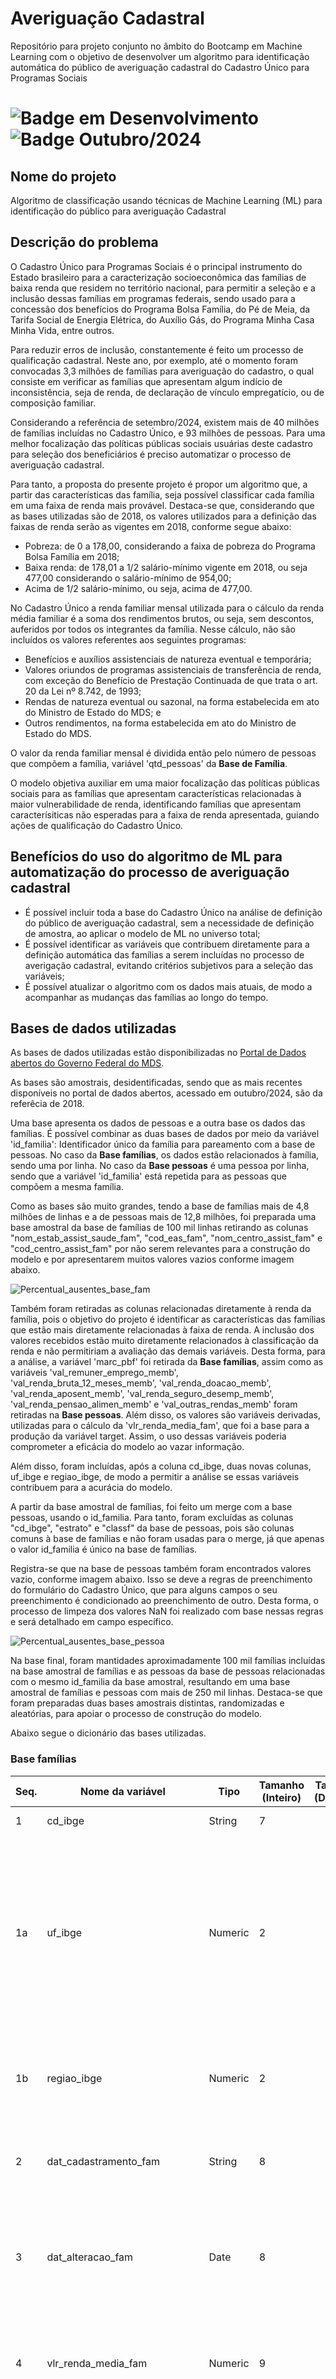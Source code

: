 # Averiguação Cadastral
Repositório para projeto conjunto no âmbito do Bootcamp em Machine Learning com o objetivo de desenvolver um algoritmo para identificação automática do público de averiguação cadastral do Cadastro Único para Programas Sociais

# ![Badge em Desenvolvimento](http://img.shields.io/static/v1?label=STATUS&message=EM_DESENVOLVIMENTO&color=GREEN&style=for-the-badge) ![Badge Outubro/2024](http://img.shields.io/static/v1?label=DATA&message=Outubro/2024&color=blue&style=for-the-badge)

## Nome do projeto
Algoritmo de classificação usando técnicas de Machine Learning (ML) para identificação do público para averiguação Cadastral

## Descrição do problema 
O Cadastro Único para Programas Sociais é o principal instrumento do Estado brasileiro para a caracterização socioeconômica das famílias de baixa renda que residem no território nacional, para permitir a seleção e a inclusão dessas famílias em programas federais, sendo usado para a concessão dos benefícios do Programa Bolsa Família, do Pé de Meia, da Tarifa Social de Energia Elétrica, do Auxílio Gás, do Programa Minha Casa Minha Vida, entre outros. 

Para reduzir erros de inclusão, constantemente é feito um processo de qualificação cadastral. Neste ano, por exemplo, até o momento foram convocadas 3,3 milhões de famílias para averiguação do cadastro, o qual consiste em verificar as famílias que apresentam algum indício de inconsistência, seja de renda, de declaração de vínculo empregatício, ou de composição familiar.

Considerando a referência de setembro/2024, existem mais de 40 milhões de famílias incluídas no Cadastro Único, e 93 milhões de pessoas. Para uma melhor focalização das políticas públicas sociais usuárias deste cadastro para seleção dos beneficiários é preciso automatizar o processo de averiguação cadastral.

Para tanto, a proposta do presente projeto é propor um algoritmo que, a partir das características das família, seja possível classificar cada família em uma faixa de renda mais provável. Destaca-se que, considerando que as bases utilizadas são de 2018, os valores utilizados para a definição das faixas de renda serão as vigentes em 2018, conforme segue abaixo:
* Pobreza: de 0 a 178,00, considerando a faixa de pobreza do Programa Bolsa Família em 2018;
* Baixa renda: de 178,01 a 1/2 salário-mínimo vigente em 2018, ou seja 477,00 considerando o salário-mínimo de 954,00;
* Acima de 1/2 salário-mínimo, ou seja, acima de 477,00.

No Cadastro Único a renda familiar mensal utilizada para o cálculo da renda média familiar é a soma dos rendimentos brutos, ou seja, sem descontos, auferidos por todos os integrantes da família. Nesse cálculo, não são incluídos os valores referentes aos seguintes programas:
* Benefícios e auxílios assistenciais de natureza eventual e temporária;
* Valores oriundos de programas assistenciais de transferência de renda, com exceção do Benefício de Prestação Continuada de que trata o art. 20 da Lei nº 8.742, de 1993;
* Rendas de natureza eventual ou sazonal, na forma estabelecida em ato do Ministro de Estado do MDS; e
* Outros rendimentos, na forma estabelecida em ato do Ministro de Estado do MDS.

O valor da renda familiar mensal é dividida então pelo número de pessoas que compõem a família, variável 'qtd_pessoas' da **Base de Família**.
  
O modelo objetiva auxiliar em uma maior focalização das políticas públicas sociais para as famílias que apresentam características relacionadas à maior vulnerabilidade de renda, identificando famílias que apresentam caracterísiticas não esperadas para a faixa de renda apresentada, guiando ações de qualificação do Cadastro Único.

## Benefícios do uso do algoritmo de ML para automatização do processo de averiguação cadastral
* É possível incluir toda a base do Cadastro Único na análise de definição do público de averiguação cadastral, sem a necessidade de definição de amostra, ao aplicar o modelo de ML no universo total;
* É possível identificar as variáveis que contribuem diretamente para a definição automática das famílias a serem incluídas no processo de averigação cadastral, evitando critérios subjetivos para a seleção das variáveis;
* É possível atualizar o algoritmo com os dados mais atuais, de modo a acompanhar as mudanças das famílias ao longo do tempo. 

## Bases de dados utilizadas
As bases de dados utilizadas estão disponibilizadas no <a href="https://dados.gov.br/dados/conjuntos-dados/microdados-amostrais-do-cadastro-unico">Portal de Dados abertos do Governo Federal do MDS</a>.

As bases são amostrais, desidentificadas, sendo que as mais recentes disponíveis no portal de dados abertos, acessado em outubro/2024, são da referêcia de 2018.

Uma base apresenta os dados de pessoas e a outra base os dados das famílias. É possível combinar as duas bases de dados por meio da variável 'id_familia': Identificador único da família para pareamento com a base de pessoas. No caso da **Base famílias**, os dados estão relacionados à família, sendo uma por linha. No caso da **Base pessoas** é uma pessoa por linha, sendo que a variável 'id_familia' está repetida para as pessoas que compõem a mesma família. 

Como as bases são muito grandes, tendo a base de famílias mais de 4,8 milhões de linhas e a de pessoas mais de 12,8 milhões, foi preparada uma base amostral da base de famílias de 100 mil linhas retirando as colunas "nom_estab_assist_saude_fam", "cod_eas_fam", "nom_centro_assist_fam" e "cod_centro_assist_fam" por não serem relevantes para a construção do modelo e por apresentarem muitos valores vazios conforme imagem abaixo.

![Percentual_ausentes_base_fam](Perc_ausentes_fam.jpg)

Também foram retiradas as colunas relacionadas diretamente à renda da família, pois o objetivo do projeto é identificar as características das famílias que estão mais diretamente relacionadas à faixa de renda. A inclusão dos valores recebidos estão muito diretamente relacionados à classificação da renda e não permitiriam a avaliação das demais variáveis. Desta forma, para a análise, a variável 'marc_pbf' foi retirada da **Base famílias**, assim como as variáveis 'val_remuner_emprego_memb', 'val_renda_bruta_12_meses_memb', 'val_renda_doacao_memb', 'val_renda_aposent_memb', 'val_renda_seguro_desemp_memb', 'val_renda_pensao_alimen_memb' e 'val_outras_rendas_memb' foram retiradas na **Base pessoas**. 
Além disso, os valores são variáveis derivadas, utilizadas para o cálculo da 'vlr_renda_media_fam', que foi a base para a produção da variável target. Assim, o uso dessas variáveis poderia comprometer a eficácia do modelo ao vazar informação.  

Além disso, foram incluídas, após a coluna cd_ibge, duas novas colunas, uf_ibge e regiao_ibge, de modo a permitir a análise se essas variáveis contribuem para a acurácia do modelo.

A partir da base amostral de famílias, foi feito um merge com a base pessoas, usando o id_familia. Para tanto, foram excluídas as colunas "cd_ibge", "estrato" e "classf" da base de pessoas, pois são colunas comuns à base de famílias e não foram usadas para o merge, já que apenas o valor id_familia é único na base de famílias.

Registra-se que na base de pessoas também foram encontrados valores vazio, conforme imagem abaixo. Isso se deve a regras de preenchimento do formulário do Cadastro Único, que para alguns campos o seu preenchimento é condicionado ao preenchimento de outro. Desta forma, o processo de limpeza dos valores NaN foi realizado com base nessas regras e será detalhado em campo específico.

![Percentual_ausentes_base_pessoa](Perc_ausentes_pessoa.jpg)

Na base final, foram mantidades aproximadamente 100 mil famílias incluídas na base amostral de famílias e as pessoas da base de pessoas relacionadas com o mesmo id_familia da base amostral, resultando em uma base amostral de famílias e pessoas com mais de 250 mil linhas. Destaca-se que foram preparadas duas bases amostrais distintas, randomizadas e aleatórias, para apoiar o processo de construção do modelo.

Abaixo segue o dicionário das bases utilizadas.

### Base famílias

| Seq. | Nome da variável                 | Tipo   | Tamanho (Inteiro) | Tamanho (Decimal) | Descrição                                                                                                     |
|------|-----------------------------------|--------|-------------------|------------------|---------------------------------------------------------------------------------------------------------------|
| 1    | cd_ibge                          | String | 7                 |                  | Código IBGE do Município                                                                                       |
| 1a    | uf_ibge                          | Numeric | 2                 |              | Código IBGE da Unidade Federada: 12	- AC, 27 - AL, 13	- AM, 16 - AP, 29 -	BA, 23 - CE, 53 -	DF, 32	- ES, 52 - GO, 21 -	MA, 31 -	MG, 50 -	MS, 51	- MT, 15 - PA, 25 -	PB, 26 -	PE, 22	- PI, 41 -	PR, 33 -	RJ, 24	- RN, 11 - RO, 14 -	RR, 43 -	RS, 42 -	SC, 28 -	SE, 35 -	SP, 17 - TO  :exclamation::heavy_exclamation_mark: **(Coluna nova incluída na base amostral)** |
| 1b    | regiao_ibge                      | Numeric | 2                 |                  | Região da Unidade Federada: 1 - Norte, 2 - Nordeste, 3 - Sudeste, 4 - Sul, 5 - Centro-Oeste :exclamation::heavy_exclamation_mark: **(Coluna nova incluída na base amostral)**|
| 2    | dat_cadastramento_fam             | String | 8                 |                  | Data do cadastramento da família no formato YYYY-MM-DD  :exclamation::heavy_exclamation_mark:**(Coluna excluída na base amostral)**               |
| 3    | dat_alteracao_fam                 | Date   | 8                 |                  | Data da última alteração em qualquer campo da família no formato YYYY-MM-DD (Variável utilizada nos anos de 2014, 2015, 2016 e 2017)  :exclamation::heavy_exclamation_mark: **(Coluna excluída na base amostral)**    |
| 4    | vlr_renda_media_fam               | Numeric| 9                 |                  | Valor da renda média (per capita) da família, formato NNNNNNNNN (não tem a vírgula). Ex.: Uma renda de R$ 125,00 constará na base como 125   |
| 5    | dat_atualizacao_familia           | Date   | 8                 |                  | Data da última atualização da família dos dados considerados sensíveis à manutenção do cadastro no formato YYYY-MM-DD (2014-2017)    :exclamation::heavy_exclamation_mark:**(Coluna excluída na base amostral)**      |
| 6    | dat_atual_fam                     | Date   | 8                 |                  | Data da última alteração em qualquer campo da família no formato YYYY-MM-DD (variável utilizada nos anos de 2012 e 2013)         :exclamation::heavy_exclamation_mark: **(Coluna excluída na base amostral)**     |
| 7    | cod_local_domic_fam               | Numeric| 1                 |                  | Características do local onde está situado o domicílio: 1 - Urbanas, 2 - Rurais, 9 - Nenhuma das respostas anteriores   |
| 8    | cod_especie_domic_fam             | Numeric| 1                 |                  | Espécie do domicílio: 1 - Particular Permanente, 2 - Particular improvisado, 3 - Coletivo, 9 - Nenhuma das respostas anteriores    |
| 9    | qtd_comodos_domic_fam             | Numeric| 2                 |                  | Quantidade de cômodos do domicílio ou -1 quando o campo não se aplica                                          |
| 10   | qtd_comodos_dormitorio_fam        | Numeric| 2                 |                  | Quantidade de cômodos servindo como dormitório do domicílio ou -1 quando o campo não se aplica        |
| 11   | cod_material_piso_fam             | Numeric| 1                 |                  | Material predominante no piso do domicílio: 1 - Terra, 2 - Cimento, 3 - Madeira aproveitada, 4 - Madeira aparelhada, 5 - Cerâmica, lajota ou pedra, 6 - Carpete, 7 - Outro Material ou -1 quando o campo não se aplica   |
| 12   | cod_material_domic_fam            | Numeric| 1                 |                  | Material predominante nas paredes externas do domicílio: 1 - Alvenaria/tijolo com revestimento, 2 - Alvenaria/tijolo sem revestimento,  3 - Madeira aparelhada, 4 - Taipa revestida, 5 - Taipa não revestida, 6 - Madeira aproveitada, 7 - Palha, 8 - Outro Material ou -1 quando o campo não se aplica  |
| 13   | cod_agua_canalizada_fam           | Numeric| 1                 |                  | Se o domicílio tem água encanada: 1 - Sim, 2 - Não  ou -1 quando o campo não se aplica   |
| 14   | cod_abaste_agua_domic_fam         | Numeric| 1                 |                  | Forma de abastecimento de água: 1 - Rede geral de distribuição, 2 - Poço ou nascente, 3 - Cisternas, 4 - Outra forma ou -1 quando o campo não se aplica    |
| 15   | cod_banheiro_domic_fam            | Numeric| 1                 |                  | Existência de banheiro: 1 - Sim, 2 - Não   ou -1 quando o campo não se aplica            |
| 16   | cod_escoa_sanitario_domic_fam     | Numeric| 1                 |                  | Forma de escoamento sanitário: 1 - Rede coletora de esgoto ou pluvial, 2 - Fossa séptica,  3 - Fossa rudimentar, 4 - Vala a céu aberto, 5 - Direto para um rio, lago ou mar,   6 - Outra forma ou -1 quando o campo não se aplica     |
| 17   | cod_destino_lixo_domic_fam        | Numeric| 1                 |                  | Forma de coleta do lixo: 1 - É coletado diretamente, 2 - É coletado indiretamente, 3 - É queimado ou enterrado na propriedade,  4 - É jogado em terreno baldio ou logradouro (rua, avenida, etc.), 5 - É jogado em rio ou mar, 6 - Tem outro destino ou -1 quando o campo não se aplica     |
| 18   | cod_iluminacao_domic_fam          | Numeric| 1                 |                  | Tipo de iluminação: 1 - Elétrica com medidor próprio, 2 - Elétrica com medidor comunitário, 3 - Elétrica sem medidor, 4 - Óleo, querosene ou gás, 5 - Vela, 6 - Outra forma ou -1 quando o campo não se aplica   |
| 19   | cod_calcamento_domic_fam          | Numeric| 1                 |                  | Calçamento: 1 - Total, 2 - Parcial, 3 - Não existe ou -1 quando o campo não se aplica  |
| 20   | cod_familia_indigena_fam          | Numeric| 1                 |                  | Família indígena: 1 - Sim, 2 - Não                                                                             |
| 21   | ind_familia_quilombola_fam        | Numeric| 1                 |                  | Família quilombola: 1 - Sim, 2 - Não                                                                           |
| 22   | nom_estab_assist_saude_fam        | String | 70                |                  | Nome do estabelecimento EAS/MS   :exclamation::heavy_exclamation_mark: **(Coluna excluída na base amostral)**     |
| 23   | cod_eas_fam                       | String | 12                |                  | Código do estabelecimento EAS/MS  :exclamation::heavy_exclamation_mark:  **(Coluna excluída na base amostral)**    |
| 24   | nom_centro_assist_fam             | String | 70                |                  | Nome do CRAS/CREAS :exclamation::heavy_exclamation_mark: **(Coluna excluída na base amostral)**            |
| 25   | cod_centro_assist_fam             | String | 12                |                  | Código do CRAS/CREAS :exclamation::heavy_exclamation_mark:  **(Coluna excluída na base amostral)**     |
| 26   | ind_parc_mds_fam                  | Numeric| 3                 |                  | Grupos tradicionais e específicos: 101 Família Cigana, 201 Família Extrativista, 202 Família de Pescadores, 203 Família pertencente a Comunidade de Terreiro, 204 Família Ribeirinha, 205 Família de Agricultores Familiares, 301 Família Assentada da Reforma Agrária, 302 Família beneficiária do Programa Nacional de Crédito Fundiário, 303 Família Acampada, 304 Família Atingida por Empreendimentos de Infraestrutura, 305 Família de Preso do Sistema Carcerário, 306 Família de Catadores de Material Reciclável, 000 Nenhuma ou 9 - Nenhuma das respostas anteriores|
| 27   | peso_fam                          | Numeric| 1                 | 14               | Peso calculado da família                                                                                      |
| 28   | id_familia                        | Numeric| 8                 |                  | Identificador único da família para pareamento com a base de pessoas                                           |
| 29   | estrato                           | Numeric| 1                 |                  | Grandes grupos de municípios, de acordo com a quantidade de famílias cadastradas: 1 - GM1 (101 a 5.000 famílias) ou 2 - GM1 (5.001 ou mais famílias) |
| 30   | classf                            | Numeric| 1                 |                  | Subdivisão pela Unidade Federativa e divisão administrativa: 1 - Capital, 2 - Região Metropolitana (RM) ou Região Integrada de Desenvolvimento (RIDE), 3 - Outros          |
| 31   | qtd_pessoas                       | Numeric| 1                 |                  | Quantidade de pessoas utilizada no cálculo da renda per capita familiar – variável calculada pelo sistema        |
| 32   | marc_pbf                          | Numeric| 1                 |                  | Marcação se a família é beneficiária do Programa Bolsa Família: 0 – Não, 1 – Sim **(Coluna excluída na base amostral)**  |
| 33 | dias_cadastramento                  | Numeric | 1 a 4            |                  | Número de dias entre 31/12/2018 e a data dat_cadastramento_fam  :exclamation::heavy_exclamation_mark: **(Coluna nova incluída na base amostral)**|
| 34 | dias_atualizacao                   | Numeric | 1 a 4            |                  | Número de dias entre 31/12/2018 e a data dat_atualizacao_familia  :exclamation::heavy_exclamation_mark: **(Coluna nova incluída na base amostral)**|
| 35 | classe_renda                      | Numeric  | 1                |                   | Classificação da faixa de renda da família, calculada a partir do vlr_renda_media_fam: 0 - pobreza, 1 - baixa renda, 2 - acima de 1/2 S.M. :exclamation::heavy_exclamation_mark: **(Coluna nova incluída na base amostral)**|


### Base pessoas

| Seq. | Nome da variável                 | Tipo    | Tamanho (Inteiro) | Tamanho (Decimal) | Descrição                                                                                                                                           |
|------|-----------------------------------|---------|-------------------|-------------------|-----------------------------------------------------------------------------------------------------------------------------------------------------|
| 1    | cd_ibge                          | String  | 7                 |                   | Código IBGE do Município :exclamation::heavy_exclamation_mark:   **(Coluna excluída na base amostral)**        |
| 2    | cod_sexo_pessoa                  | Numeric | 1                 |                   | Sexo: 1 - Masculino, 2 - Feminino                                                                                                                    |
| 3    | idade                            | Numeric | 3                 |                   | Idade calculada a partir da diferença entre a data de nascimento da pessoa e a data de referência da base                                             |
| 4    | cod_parentesco_rf_pessoa          | Numeric | 2                 |                   | Relação de parentesco com o RF: 1 - Pessoa Responsável pela Unidade Familiar, 2 - Cônjuge ou companheiro(a), 3 - Filho(a), 4 - Enteado(a), 5 - Neto(a) ou bisneto(a), 6 - Pai ou mãe,  7 - Sogro(a), 8 - Irmão ou irmã,  9 - Genro ou nora, 10 - Outro parente, 11 - Não parente    |
| 5    | cod_raca_cor_pessoa              | Numeric | 1                 |                   | Cor ou raça: 1 - Branca, 2 - Preta, 3 - Amarela, 4 - Parda, 5 - Indígena                                                                             |
| 6    | cod_local_nascimento_pessoa      | Numeric | 1                 |                   | Local de nascimento: 1 - Neste município, 2 - Em outro município, 3 - Em outro país                                                                  |
| 7    | cod_certidao_registrada_pessoa   | Numeric | 1                 |                   | Pessoa registrada em cartório: 1 - Sim e tem Certidão de Nascimento, 2 - Sim, mas não tem Certidão, 3 - Não                                           |
| 8    | cod_deficiencia_memb             | Numeric | 1                 |                   | Pessoa tem deficiência: 1 - Sim, 2 - Não                                                                                                             |
| 9    | cod_sabe_ler_escrever_memb       | Numeric | 1                 |                   | Pessoa sabe ler e escrever: 1 - Sim, 2 - Não                                                                                                         |
| 10   | ind_frequenta_escola_memb        | Numeric | 1                 |                   | Pessoa frequenta escola: 1 - Sim, rede pública, 2 - Sim, rede particular, 3 - Não, já frequentou, 4 - Nunca frequentou                               |
| 11   | cod_escola_local_memb            | Numeric | 1                 |                   | Escola localizada no município: 1 - Sim, 2 - Não ou -1 quando o campo não se aplica                                                                  |
| 12   | cod_curso_frequenta_memb         | Numeric | 2                 |                   | Curso que a pessoa frequenta: 1 - Creche, 2 - Pré-escola (exceto CA), 3 - Classe de Alfabetização - CA, 4 - Ensino Fundamental regular (duração 8 anos),  5 - Ensino Fundamental regular (duração 9 anos), 6 - Ensino Fundamental especial, 7 - Ensino Médio regular, 8 - Ensino Médio especial, 9 - Ensino Fundamental EJA - séries iniciais (Supletivo - 1ª a 4ª),  10 - Ensino Fundamental EJA - séries finais (Supletivo - 5ª a 8ª), 11 - Ensino Médio EJA (Supletivo), 12 - Alfabetização para adultos (Mobral, etc.), 13 - Superior, Aperfeiçoamento, Especialização, Mestrado, Doutorado, 14 - Pré-vestibular ou -1 quando o campo não se aplica |
| 13   | cod_ano_serie_frequenta_memb     | Numeric | 2                 |                   | Ano e série que a pessoa frequenta: 1 - Primeiro, 2 - Segundo, 3 - Terceiro, 4 - Quarto(a), 5 - Quinto(a), 6 - Sexto(a), 7 - Sétimo(a), 8 - Oitavo(a), 9 - Nono(a), 10 - Curso não-seriado ou -1 quando o campo não se aplica |
| 14   | cod_curso_frequentou_pessoa_memb | Numeric | 2                 |                   | Curso mais elevado que a pessoa frequentou: 1 - Creche, 2 - Pré-escola (exceto CA), 3 - Classe de Alfabetização - CA, 4 - Ensino Fundamental 1ª a 4ª séries, Elementar (Primário), Primeira fase do 1º grau, 5 - Ensino Fundamental 5ª a 8ª séries, Médio 1º ciclo (Ginasial), Segunda fase do 1º grau, 6 - Ensino Fundamental (duração 9 anos), 7 - Ensino Fundamental Especial, 8 - Ensino Médio, 2º grau, Médio 2º ciclo (Científico, Clássico, Técnico, Normal), 9 - Ensino Médio Especial, 10 - Ensino Fundamental EJA - séries iniciais (Supletivo 1ª a 4ª), 11 - Ensino Fundamental EJA - séries finais (Supletivo 5ª a 8ª), 12 - Ensino Médio EJA (Supletivo), 13 - Superior, Aperfeiçoamento, Especialização, Mestrado, Doutorado, 14 - Alfabetização para Adultos (Mobral, etc.), 15 - Nenhum ou -1 quando o campo não se aplica  |
| 15   | cod_ano_serie_frequentou_memb    | Numeric | 2                 |                   | Último ano e série frequentado pela pessoa: 1 - Primeiro, 2 - Segundo, 3 - Terceiro, 4 - Quarto(a), 5 - Quinto(a), 6 - Sexto(a), 7 - Sétimo(a), 8 - Oitavo(a), 9 - Nono(a), 10 - Curso não-seriado ou -1 quando o campo não se aplica  |
| 16   | cod_concluiu_frequentou_memb     | Numeric | 1                 |                   | A pessoa concluiu o curso: 1 - Sim, 2 - Não  ou -1 quando o campo não se aplica                                    |
| 17   | cod_trabalhou_memb               | Numeric | 1                 |                   | Pessoa trabalhou na semana passada: 1 - Sim, 2 - Não  ou -1 quando o campo não se aplica                                           |
| 18   | cod_afastado_trab_memb           | Numeric | 1                 |                   | Pessoa afastada na semana passada: 1 - Sim, 2 - Não ou -1 quando o campo não se aplica                                                |
| 19   | cod_agricultura_trab_memb        | Numeric | 1                 |                   | É atividade extrativista: 1 - Sim, 2 - Não, -1 quando o campo não se aplica  ou 9 - para desconhecido                   |
| 20   | cod_principal_trab_memb          | Numeric | 2                 |                   | Função principal: 1 - Trabalhador por conta própria, 2 - Trabalhador temporário em área rural, 3 - Empregado sem carteira de trabalho assinada, 4 - Empregado com carteira de trabalho assinada, 5 - Trabalhador doméstico sem carteira de trabalho assinada, 6 - Trabalhador doméstico com carteira de trabalho assinada, 7 - Trabalhador não-remunerado, 8 - Militar ou servidor público, 9 - Empregador, 10 - Estagiário, 11 - Aprendiz ou -1 quando o campo não se aplica|
| 21   | val_remuner_emprego_memb         | Numeric | 5                 |                   | Valor da remuneração no formato NNNNN (sem casas decimais). Ex: uma remuneração de R$ 125,00 constará na base como 125         :exclamation::heavy_exclamation_mark: **(Coluna excluída na base amostral)** |
| 22   | cod_trabalho_12_meses_memb       | Numeric | 1                 |                   | Pessoa com trabalho remunerado em algum período nos últimos 12 meses: 1 - Sim, 2 - Não  ou -1 quando o campo não se aplica      |
| 23   | qtd_meses_12_meses_memb          | Numeric | 2                 |                   | Quantidade de meses trabalhados nos últimos 12 meses ou -1 quando o campo não se aplica                    |
| 24   | val_renda_bruta_12_meses_memb    | Numeric | 5                 |                   | Valor de remuneração bruta no formato NNNNN (sem casas decimais). Ex: uma remuneração de R$ 125,00 constará na base como 125   :exclamation::heavy_exclamation_mark: **(Coluna excluída na base amostral)**  |
| 25   | val_renda_doacao_memb            | Numeric | 5                 |                   | Valor recebido de doação no formato NNNNN (sem casas decimais). Ex: uma renda de R$ 125,00 constará na base como 125           :exclamation::heavy_exclamation_mark: **(Coluna excluída na base amostral)**  |
| 26   | val_renda_aposent_memb           | Numeric | 5                 |                   | Valor recebido de aposentadoria no formato NNNNN (sem casas decimais). Ex: uma remuneração de R$ 125,00 constará na base como 125  :exclamation::heavy_exclamation_mark: **(Coluna excluída na base amostral)**  |
| 27   | val_renda_seguro_desemp_memb     | Numeric | 5                 |                   | Valor recebido de seguro desemprego no formato NNNNN (sem casas decimais). Ex: um valor de R$ 125,00 constará na base como 125   :exclamation::heavy_exclamation_mark: **(Coluna excluída na base amostral)** |
| 28   | val_renda_pensao_alimen_memb     | Numeric | 5                 |                   | Valor recebido de pensão alimentícia no formato NNNNN (sem casas decimais). Ex: uma renda de R$ 125,00 constará na base como 125    :exclamation::heavy_exclamation_mark: **(Coluna excluída na base amostral)**  |
| 29   | val_outras_rendas_memb           | Numeric | 5                 |                   | Valor recebido de outras fontes no formato NNNNN (sem casas decimais). Ex: uma renda de R$ 125,00 constará na base como 125       :exclamation::heavy_exclamation_mark: **(Coluna excluída na base amostral)**  |
| 30   | peso.fam                        | Numeric | 1                 | 14                | Peso calculado da família                                                                                                         :exclamation::heavy_exclamation_mark: **(Coluna excluída na base amostral)**  |
| 31   | peso.pes                        | Numeric | 1                 | 14                | Peso calculado da pessoa                                                                                                                             |
| 32   | id_familia                      | Numeric | 8                 |                   | Identificador único da família de vinculação da pessoa para pareamento com a base de famílias                                                        |
| 33   | estrato                         | Numeric | 1                 |                   | São grandes grupos de municípios, de acordo com a quantidade de famílias cadastradas: 1 - GM1 (101 A 5.000 famílias), 2 - GM2 (5.001 ou mais famílias)  :exclamation::heavy_exclamation_mark: **(Coluna excluída na base amostral)**   |
| 34   | classf                          | Numeric | 1                 |                   | Subdivisão pela Unidade Federativa e divisão administrativa: 1 - Capital, 2 - Região Metropolitana (RM) ou Região Integrada de Desenvolvimento (RIDE) :exclamation::heavy_exclamation_mark:  **(Coluna excluída na base amostral)**   |

## Limpeza das bases
Tanto na **Base famílias**, quanto na **Base pessoas** existe um número considerável de valores vazios considerando as regras de preenchimento do formulário do Cadastro Único. Assim, foi necessário olhar para as regras de preenchimento do formulário do Cadastro Único, com base no Manual do Entrevistador do Cadastro Único, de modo a identificar os valores vazios pelo fato de não serem de preenchimento obrigatório.
Assim foram realizadas as seguintes limpezas dos valores NaN:

### Base famílias
#### Campos relacionados às características do domicílio:
Os campos 'qtd_comodos_domic_fam', 'qtd_comodos_dormitorio_fam', 'cod_material_piso_fam', 'cod_material_domic_fam', 'cod_agua_canalizada_fam', 'cod_abaste_agua_domic_fam', 'cod_banheiro_domic_fam', 'cod_escoa_sanitario_domic_fam', 'cod_destino_lixo_domic_fam', 'cod_iluminacao_domic_fam', 'cod_calcamento_domic_fam' só são de preenchimento obrigatório no caso da resposta ter sido "1- Particular permamente" no campo 'cod_especie_domic_fam'. Sendo assim, quando o campo 'cod_especie_domic_fam' é diferente de 1, os valores dos campos relacionados às características do domicílio foi preenchido com **-1**.
#### Campo relacionado ao escoamento sanitário:
O campo 'cod_escoa_sanitario_domic_fam' só é de preenchimento obrigatório quando o campo 'cod_banheiro_domic_fam' é preenchido com "1 - Sim". Desta forma, quando o campo 'cod_banheiro_domic_fam' é igual a 2 (ou seja, não possui banheiro), o valor do campo 'cod_escoa_sanitario_domic_fam' foi preenchido com **-1**.
#### Campo relacionado à família quilombola:
O campo 'ind_familia_quilombola_fam' só deve ser preenchido caso o campo 'cod_familia_indigena_fam' for "2 - Não". Assim, quando o campo 'cod_familia_indigena_fam' é igual a 1 (ou seja, a família for indígena), o valor do campo 'ind_familia_quilombola_fam' foi marcado como **2**, ou seja, a família não é quilombola.
#### Campos relacionados ao local do domicílio e à espécie do domicílio:
Foi identificado que os valores vazios dos campos 'cod_especie_domic_fam' e 'cod_local_domic_fam' coincidem, ou seja, quando um valor é vazio na campo 'cod_especie_domic_fam' também é vazio no campo 'cod_local_domic_fam'. Na base de dados amostral de 2018 disponível no portal de dados abertos, não tem a marcação se a família vive em situação de rua. No Manual do entrevistador há a orientação de que, caso a família esteja em situação de rua, o bloco 2 - características do domicílio não deve ser preenchido, pois existe um cadastramento diferenciado. Desta forma, este caso de valores ausentes pode estar relacionado à situação de rua. De modo a tentar captar se essa condição interfere no modelo, os valores dos dois campos foram preenchidos com **9**, representando nenhuma das outras repostas.
#### Campos relacionadas à Grupos tradicionais e específicos
O campo 'ind_parc_mds_fam' está relacionado à marcação de grupos tradicionais e específicos para além de indígena, quilombola, situação de rua ou resgatados do trabalho análogo ao de escravo. Foi avaliado se os valores ausentes estavam relacionados à marcação de indígena ou quilombola, ou ao valor 9 para 'cod_especie_domic_fam' e 'cod_local_domic_fam' criado na tentativa de captar as famílias em situação de rua. Não foi identificado o motivo dos valores vazios. Assim, de modo a tentar captar se a ausência de marcação deste campo pode representar alguma situação que impacte no modelo, os valores vazios foram preenchidos com **9**, representando nenhuma das outras repostas.
#### Valores vazios remanescentes
Após todas as limpezas descritas acima, ficou um resquício insignificantes de linhas com valores vazios que foram excluídas da base:
* qtd_comodos_domic_fam         41
* qtd_comodos_dormitorio_fam    10
* classe_renda                   3

### Base pessoas
#### Campo frequenta escola
Os campos 'cod_escola_local_memb', 'cod_curso_frequenta_memb', 'cod_ano_serie_frequenta_memb' só são obrigatório se a pessoa respondeu "1 - Sim, rede pública", "2 - Sim, rede particular" no campo 'ind_frequenta_escola_memb'. Desta forma, quando o campo 'ind_frequenta_escola_memb' foi preenchido com valor diferente de 1 ou 2, os campos vazios relacionados foram preenchidos com **-1**.
#### Campo ano e série que a pessoa frequenta
O campo 'cod_ano_serie_frequenta_memb' só é obrigatório ser preenchido quando no campo 'cod_curso_frequenta_memb' (curso que a pessoa frequenta) a pessoa respondeu uma das opções: 4 - Ensino Fundamental regular (duração 8 anos), 5 - Ensino Fundamental regular (duração 9 anos), 6 - Ensino Fundamental especial, 7 - Ensino Médio regular ou 8 - Ensino Médio especial. Assim, quando o campo 'cod_curso_frequenta_memb' foi preenchido com valor difente de 4, 5, 6, 7 ou 8 os valores vazios de 'cod_ano_serie_frequenta_memb' foram preenchidos com **-1**.
#### Campo curso mais elevado que frequentou
O campo 'cod_curso_frequentou_pessoa_memb' só é obrigatório quando o campo 'ind_frequenta_escola_memb' (Pessoa frequenta escola?) for respondido com "3 - Não, já frequentou". Assim, quando o campo 'ind_frequenta_escola_memb' estava diferente de 3, os valores vazios do campo 'cod_curso_frequentou_pessoa_memb' foram preenchidos com **-1**.
#### Campos relacionados ao curso frequentado
Os campos 'cod_ano_serie_frequentou_memb' e 'cod_concluiu_frequentou_memb' só devem ser preenchidos caso a pessoa frequentou algum dos cursos 4 - Ensino Fundamental 1ª a 4ª séries, Elementar (Primário), Primeira fase do 1º grau, 5 - Ensino Fundamental 5ª a 8ª séries, Médio 1º ciclo (Ginasial), Segunda fase do 1º grau, 6 - Ensino Fundamental (duração 9 anos), 7 - Ensino Fundamental Especial, 8 - Ensino Médio, 2º grau, Médio 2º ciclo (Científico, Clássico, Técnico, Normal) ou 9 - Ensino Médio Especial no campo 'cod_curso_frequentou_pessoa_memb'. Desta forma, quando a resposta do campo 'cod_curso_frequentou_pessoa_memb' foi diferente de 4, 5, 6, 7, 8 e 9 os valores vazios dos campos 'cod_ano_serie_frequentou_memb' e 'cod_concluiu_frequentou_memb' foi preenchido com **-1**.
#### Campos relacionados ao trabalho
Os campos 'cod_trabalhou_memb', 'cod_afastado_trab_memb', 'cod_agricultura_trab_memb', 'cod_principal_trab_memb', 'cod_trabalho_12_meses_memb', 'qtd_meses_12_meses_memb' só devem ser preenchidos para pessoas com 14 anos ou mais. Assim, para o caso de pessoas com idade menor que 14 anos, no campo 'idade', os valores dos campos relacionados ao trabalho foram preenchidos com **-1**.
#### Campo relacionado ao afastamento do trabalho
O campo 'cod_afastado_trab_memb' só deve ser respondido se o campo 'cod_trabalhou_memb' (Pessoa trabalhou na semana passada?) for respondido como "2 - Não". Assim, para os casos de resposta diferente de 2, os valores vazios do campo 'cod_afastado_trab_memb' foram preenchidos com **-1**.
#### Campo relacionado à atividade extrativista e ao trabalho principal
O campo 'cod_agricultura_trab_memb' (É atividade extrativista? 1 - Sim e 2 - Não) e o campo 'cod_principal_trab_memb' só são obrigatórios se a pessoa respondeu 1 - Sim no campo 'cod_trabalhou_memb' (Pessoa trabalhou na semana passada?) ou no campo 'cod_afastado_trab_memb' (Pessoa afastada na semana passada?). Assim, para o caso em que os 'cod_trabalhou_memb' e 'cod_afastado_trab_memb' tiveram resposta diferente de 1, os valores vazios de 'cod_agricultura_trab_memb' e de 'cod_principal_trab_memb' foram substituídos por **-1**. 
Além disso, observou-se ainda alguns valores vazios remanescentes para o campo 'cod_agricultura_trab_memb'. Desta forma, foi avaliado o preenchimento do campo 'cod_principal_trab_memb'. Quando este estava marcado com "2 - Trabalhador temporário em área rural", o valor vazio do campo 'cod_agricultura_trab_memb' foi alterado para "**1** - Sim" e para os demais casos para **9** - Desconhecido.  
#### Campo relacionado à quantidade de meses trabalhados
O campo 'qtd_meses_12_meses_memb' (Quantidade de meses trabalhados nos últimos 12 meses) só é obrigatório se a pessoa tiver respondido "1 - Sim" no campo 'cod_trabalho_12_meses_memb' (Pessoa com trabalho remunerado em algum período nos último 12 meses). Desta forma, os valores vazios do campo 'qtd_meses_12_meses_memb' foi alterado para **-1** quando o campo 'cod_trabalho_12_meses_memb' for diferente de 1.
#### Valores vazios remanescentes
Foram feitas diversas análises adicionais para identificar possíveis ajustes nos valores vazios finais. Entretanto, não foi identificada outra situação de valor vazio que parece estar relacionado à regra de preenchimento do Cadastro Único. Desta forma, as linhas com valores vazios remanescentes foram excluídas, conforme segue abaixo. Destaca-se que esses valores são pouco representativos frente ao total de linhas da base amostral de pessoas, que possui mais de 260 mil linhas.
* cod_raca_cor_pessoa                  107
* cod_local_nascimento_pessoa         1118
* cod_sabe_ler_escrever_memb            45
* ind_frequenta_escola_memb             49
* cod_escola_local_memb                661
* cod_curso_frequenta_memb              13
* cod_curso_frequentou_pessoa_memb      13
* cod_ano_serie_frequentou_memb          2
* cod_trabalhou_memb                   643
* cod_trabalho_12_meses_memb           676

Após a limpeza da base amostral de pessoas, foi feito um merge com a base amostral de famílias, de modo a retirar as famílias que tiveram pessoas excluídas, gerando uma base final com mais de 96 mil famílias e com mais de 250 mil pessoas.

## Variável dependente (target)
A variavél dependente do projeto é classe_renda:
* Classe 0 (pobreza);
* Classe 1 (baixa renda);
* Classe 2 (acima 1/2 S.M.).

## Variáveis independentes (features)
Para a seleção das variáveis independentes, serão aplicadas técnicas de Machine Learning para definição das que contribuem diretamente para a classificação mais adequada das famílias nas classes de renda. Além disso, será realizada engenharia de features para a construção de novas variáveis, a partir das existentes, que podem contribuir para a maior acurácia do modelo. 
De modo a ouvir a área de negócio, foram realizadas reuniões com a Coordenadora-Geral de Acompanhamento e Qualificação do Cadastro, do Departamento de Operação do Cadastro Único (CGAQC/DECAU). 
A partir das contribuições da área de negócio e com o objetivo de possibilitar o exercício por todos os autores do projeto no âmbito do Bootcamp, as análises foram dividdas em grupos temáticos, conforme se segue:

### Características do Responsável Familiar - Mariana:
O Responsável pela Unidadde Familiar (RUF) é a pessoa responsável por prestar as informações ao Cadastro Único em nome da família, que pode ser: 
* Responsável Familiar (RF) - deve ser um dos componentes da família e morador do domicílio, com idade mínima de 16 (dezesseis) anos, preferencialmente mulher;
* Representante Legal (RL) - indivíduo não membro da família e que não seja morador do domicílio, legalmente responsável por pessoas menores de dezesseis anos ou incapazes e responsável por prestar as informações ao Cadastro Único, quando não houver morador caracterizado como Responsável Familiar. Nas situações em que a família tiver o RL, este a representará e atuará em nome da família que está sendo cadastrada. Sendo assim, o RL
que será entrevistado para prestar as informações da família e de seus integrantes. No momento da entrevista, as informações de todas as pessoas da família devem ser prestadas pelo RUF.

De modo a avaliar se as características do RF contribuem para a acurácia do modelo, serão incluídas as seguintes variáveis no modelo da **Base Pessoas** para 'cod_parentesco_rf_pessoa' igual a 1, ou seja, "Pessoa Responsável pela Unidade Familiar":
* cod_sexo_pessoa;
* idade;
* cod_raca_cor_pessoa;
* cod_local_nascimento_pessoa;
* cod_certidao_registrada_pessoa;
* cod_deficiencia_memb;
* cod_sabe_ler_escrever_memb;
* ind_frequenta_escola_memb;
* cod_escola_local_memb;
* cod_curso_frequenta_memb;
* cod_ano_serie_frequenta_memb;
* cod_curso_frequentou_pessoa_memb;
* cod_ano_serie_frequentou_memb;
* cod_concluiu_frequentou_memb;
* cod_trabalhou_memb;
* cod_afastado_trab_memb;
* cod_agricultura_trab_memb;
* cod_principal_trab_memb;
* cod_trabalho_12_meses_memb;
* qtd_meses_12_meses_memb;
* estrato;
* classf.

#### Resultado da análise
Foi realizada a análise das variáveis relacionadas ao responsável familiar a partir da base amostral de pessoas, filtrando 'cod_parentesco_rf_pessoa' igual a 1. Para tanto, foi gerada uma matriz de correlação das variáveis, conforme figura abaixo.
![Matriz_correlacao](https://github.com/user-attachments/assets/0096bd1b-da05-4507-8911-4429fc256914)

A partir da análise da matriz, foram retiradas as variáveis com correlação maior que 0.8, por terem uma forte relação linear entre si, de modo a evitar a:
* Multicolinearidade, que ocorre quando duas ou mais variáveis independentes em um modelo têm uma correlação forte entre si. Quando isso acontece, torna-se difícil para o modelo determinar o impacto individual de cada variável nas previsões, pois elas trazem informações muito semelhantes. Isso pode inflar os coeficientes de regressão em modelos lineares, tornando as estimativas menos confiáveis. O modelo se torna sensível a pequenas mudanças nos dados, resultando em coeficientes instáveis, que podem variar bastante se o conjunto de dados for alterado, comprometendo a interpretabilidade e a precisão do modelo.
* Redundância de Informação, pois incluir variáveis redundantes não acrescenta novas informações ao modelo e pode, inclusive, aumentar o ruído. Em vez de contribuir para a previsão, elas podem apenas aumentar a complexidade do modelo sem melhorar seu desempenho, podendo levar a um ajuste excessivo (overfitting), onde o modelo se adapta muito bem aos dados de treino, mas não generaliza bem para novos dados.
* Complexidade do Modelo, ao usar um número excessivo de variáveis para descrever o comportamento do target, tornando o modelo difícel de interpretar. Um modelo mais simples é preferível, pois facilita a interpretação e o entendimento dos fatores que influenciam as previsões. Remover variáveis com alta correlação contribui para uma análise mais clara e objetiva.
* Impacto no Tempo de Treinamento, pois cada variável utilizada em um modelo afeta o tempo necessário para treinamento. Assim, variáveis redundantes aumentam o número de cálculos e a complexidade computacional, tornando o processo de treinamento mais lento. Eliminar variáveis com alta correlação reduz o tempo de processamento e otimiza o desempenho do modelo, sem perder significativamente a capacidade de previsão.

Assim, foram retiradas do dataframe as variáveis: 'cod_afastado_trab_memb', 'qtd_meses_12_meses_memb' e 'cod_trabalho_12_meses_memb'.

Após essa etapa, foram testados quatro modelos preditivos que são indicados para modelos com variáveis numéricas categóricas e quantitativas. Após o treinamento dos modelos e busca de hiperparâmetros, foram indentificados os seguites resultados para cada um dos modelos:
* Melhores hiperparâmetros para DecisionTree: {'classifier__max_depth': 7, 'classifier__min_samples_split': 10}
* Melhores hiperparâmetros para RandomForest: {'classifier__max_depth': 10, 'classifier__n_estimators': 100}
* Melhores hiperparâmetros para XGBoost: {'classifier__learning_rate': 0.1, 'classifier__max_depth': 5, 'classifier__n_estimators': 300}
* Melhores hiperparâmetros para CatBoost: {'classifier__depth': 5, 'classifier__iterations': 500, 'classifier__learning_rate': 0.1}

| DecisionTree | RandomForest | XGBoost | CatBoost |
| ----- | ------ | ------- | ------- |
|  F1 Score: 0.58 |  F1 Score: 0.57 | F1 Score: 0.58 | F1 Score: 0.58 |
 | Acurácia: 0.71 | Acurácia: 0.71 | Acurácia: 0.72 |   Acurácia: 0.72 |

Posteriormente foram identificadas as variáveis independentes que mais contribuíram para cada um dos modelos estudados, conforme listagem abaixo das 5 features mais importantes:
* As 5 Features mais importantes para o modelo DecisionTree e a sua importância:
  * idade - 0.134895;
  * cod_principal_trab_memb - 0.067074;
  * cod_trabalhou_memb - 0.022994;
  * cod_deficiencia_memb - 0.019315;
  * cod_curso_frequenta_memb -  0.005036.
* As 5 Features mais importantes para o modelo RandomForest e a sua importância:
  * idade - 0.132884;
  * cod_principal_trab_memb - 0.049982;
  * cod_deficiencia_memb - 0.010507;
  * cod_agricultura_trab_memb - 0.008699;
  * cod_sexo_pessoa - 0.006098.
* As 5 Features mais importantes para o modelo XGBoost:
  * idade - 0.145930;
  * cod_principal_trab_memb - 0.060059;
  * cod_deficiencia_memb - 0.012771;
  * cod_agricultura_trab_memb - 0.010870;
  * cod_curso_frequentou_pessoa_memb - 0.005735.
* As 5 Features mais importantes para o modelo CatBoost:
  * idade - 0.149101;
  * cod_principal_trab_memb - 0.059360;
  * cod_deficiencia_memb - 0.013621;
  * cod_agricultura_trab_memb - 0.010150;
  * cod_sexo_pessoa - 0.005751.

Abaixo, segue gráfico com a análise da importância de todas as features para o modelo CatBoost.

![Importancia_features](https://github.com/user-attachments/assets/1ec7761a-0b6f-4ac8-91b2-90458404f11d)

  
### Características do domicílio - Renata:
Para analisar se as características do domicílio contribuem para a acurácia do modelo, serão avaliadas, pelo menos, as variáveis abaixo da **Base de famílias**:
* uf_ibge;
* regiao_ibge;
* cod_local_domic_fam;
* cod_especie_domic_fam;
* qtd_comodos_domic_fam;
* qtd_comodos_dormitorio_fam;
* cod_material_piso_fam;
* cod_material_domic_fam
* cod_agua_canalizada_fam;
* cod_abaste_agua_domic_fam;
* cod_banheiro_domic_fam;
* cod_escoa_sanitario_domic_fam;
* cod_destino_lixo_domic_fam;
* cod_iluminacao_domic_fam;
* cod_calcamento_domic_fam;
* classf;
* Outros indicadores que sejam atualizadas de maneira recorrente, ao menos anualmente, que ajudem a caracterizar o perfil socioeconomico dos municípios brasileiros, de maneira a avaliar se contrbuem para uma maior acurácia do modelo.

### Características da família e Composição familiar - Grinaldo: 
Para analisar se as características da família e a composição familiar contribuem para a acurácia do modelo, serão avaliadas, pelo menos, as variáveis abaixo da **Base de famílias** e da **Base de pessoas**:
* dat_cadastramento_fam - Número de dias entre 31/12/2018 e a data de cadastramento;
* dat_atualizacao_familia - Número de dias entre 31/12/2018 e a data de atualização cadastral;
* cod_familia_indigena_fam; 
* ind_familia_quilombola_fam;
* ind_parc_mds_fam: 0 no caso de não pertencer a nenhum grupo tradicional e específico, 1 no caso de pertencer a pelo menos 1;
* qtd_pessoas: Quantidade de pessoas utilizada no cálculo da renda per capita familiar;
No caso da composição familiar será necessário avaliar se as diferentes formas de cálculo interferem na acurácia do modelo, avaliando se o resultado categórico, quando existe ou não a situação, se o resultado absoluto, ou seja, o número abosluto daquele caso, ou o percentual, ou seja, o número absoluto divido pelo total de pessoas da familia, interferem na acurácia.
* 1_infancia: nova variável construída a partir da variável "idade", de modo a identificar a situação da família em relação a ter ou não uma pessoa que esteja na 1ª infância, ou seja de 0 a 6 anos de idade;
* crianca_adolescente: nova variável construída a partir da variável "idade", de modo a identificar a situação da família em relação a ter ou não uma pessoa com mais de 6 anos e até 17 anos de idade;
* adultos: nova variável construída a partir da variável "idade", de modo a identificar a situação da família em relação a ter ou não uma pessoa entre 18 e 59 anos de idade;
* idoso: nova variável construída a partir da variável "idade", de modo a identificar a situação da família em relação a ter ou não uma pessoa com 60 anos ou mais; 
* deficiencia: nova variável construída a partir da variável "cod_deficiencia_memb" de modo a identificar a situação da família em relação a ter ou não em sua composição uma pessoa com deficiência;
* Poderão ser testadas outras faixas etárias para avaliar se alguma parece contribuir mais para a acurácia do modelo. As faixas podem ser trabalhadas de acordo com a documentação do indicador <a href="https://wiki-sagi.cidadania.gov.br/home/DS/Cad/I/IN030">Pessoas cadastradas por faixa etária</a> disponível na ferramenta de metadados Documenta Wiki.

### Escolaridade - Risla:
Para analisar se a escolaridade dos membros da familia contribuem para a acurácia do modelo, serão avaliadas, pelo menos, as variáveis abaixo da **Base de pessoas**. Neste caso, também deverá ser avaliado se as diferentes formas de cálculo interferem na acurácia do modelo, avaliando se o resultado categórico, quando existe ou não a situação, se o resultado absoluto, ou seja, o número absoluto daquele caso, ou o percentual, ou seja, o número absoluto divido pelo total de pessoas da familia, interferem na acurácia do modelo:
* alfabetizado: nova variável combinando as variáveis "cod_sabe_ler_escrever_memb" e "idade" de modo a identificar a situação da família em relação à pessoa com mais de 10 anos sem saber ler ou escrever;
* frequenta_escola: nova variável combinando as variáveis "ind_frequenta_escola_memb" e "idade" de modo a identificar a situação da família em relação à pessoa com menos de 17 anos que não está na escola;
* frequenta_escola_publica: nova variável combinando as variáveis "ind_frequenta_escola_memb" e "idade" de modo a identificar a situação da família em relação à pessoa com menos de 17 anos que está na escola pública;
* frequenta_escola_privada: nova variável combinando as variáveis "ind_frequenta_escola_memb" e "idade" de modo a identificar a situação da família em relação à pessoa com menos de 17 anos que está na escola privada;
* frequenta_escola_nunca: nova variável combinando as variáveis "ind_frequenta_escola_memb" e "idade" de modo a identificar a situação da família em relação à pessoa com menos de 17 anos que nunca frequentou escola;
* frequenta_escola_nunca_adulto: nova variável combinando as variáveis "ind_frequenta_escola_memb" e "idade" de modo a identificar a situação da família em relação à pessoa com 18 anos ou mais que nunca frequentou escola;
* cod_escola_local_memb;
* Poderão ser pensadas e testadas variáveis a serem construídas por meio da engenharia de features, utilizando as varáveis "cod_curso_frequentou_pessoa_memb", "cod_ano_serie_frequentou_memb" e "cod_concluiu_frequentou_memb".  Para tanto, serão estudadas as variáveis que compõem as dimensões de vulnerabilidade do Índice de Vulnerabilidade das Famílias do Cadastro Único (IVCAD), "Desenvolvimento de Crianças e Adolescentes" e "Desenvolvimento na Primeira Infância" conforme documentação dos indicadores do Cadastro Único apresentada na ferramenta de metadados <a href="https://wiki-sagi.cidadania.gov.br/en/home/DS/Cad/I">Documenta Wiki</a>.
* Além disso poderão ser incluídos indicadores escolares do município como o Ideb, por exemplo.

### Trabalho - Michela:
Para analisar se a condição de trabalho dos membros da familia contribuem para a acurácia do modelo, serão avaliadas, pelo menos, as variáveis abaixo da **Base de pessoas**. Neste caso, também deverá ser avaliado se as diferentes formas de cálculo interferem na acurácia do modelo, avaliando se o resultado categórico, quando existe ou não a situação, se o resultado absoluto, ou seja, o número absoluto daquele caso, ou o percentual, ou seja, o número absoluto divido pelo total de pessoas da familia, interferem na acurácia do modelo:
* trabalho_semana_adulto: nova variável combinando as variáveis "cod_trabalhou_memb" e "idade" de modo a identificar a situação da família em relação à pessoa entre 18 e 59 anos que trabalhou na semana passada;
* trabalho_semana_idoso: nova variável combinando as variáveis "cod_trabalhou_memb" e "idade" de modo a identificar a situação da família em relação à pessoa com 60 anos ou mais que trabalhou na semana passada;
* trabalho_semana_criança: nova variável combinando as variáveis "cod_trabalhou_memb" e "idade" de modo a identificar a situação da família em relação à pessoa menor de 18 anos que trabalhou na semana passada;
* afastado_trabalho: nova variável combinando as variáveis "cod_afastado_trab_memb" e "idade" de modo a identificar a situação da família em relação à pessoa entre 18 e 59 anos que ficou afastada do trabalho na semana passada;
* trabalho_principal: nova variável combinando as variáveis "cod_principal_trab_memb" e "idade" de modo a identificar a situação da família em relação à pessoa entre 18 e 59 anos e o seu trabalho principal;
* trabalho_12meses_adulto: nova variável combinando as variáveis "cod_trabalho_12_meses_memb" e "idade" de modo a identificar a situação da família em relação à pessoa entre 18 e 59 anos com trabalho remunerado em algum período nos último 12 meses;
* trabalho_12meses_idoso: nova variável combinando as variáveis "cod_trabalho_12_meses_memb" e "idade" de modo a identificar a situação da família em relação à pessoa com 60 anos ou mais com trabalho remunerado em algum período nos último 12 meses;
* trabalho_12meses_criança: nova variável combinando as variáveis "cod_trabalho_12_meses_memb" e "idade" de modo a identificar a situação da família em relação à pessoa menor de 18 anos com trabalho remunerado em algum período nos último 12 meses;
* meses_trabalho: nova variável combinando as variáveis "qtd_meses_12_meses_memb" e "idade" de modo a identificar a situação da família em relação ao número de meses trabalhado nos últimos 12 meses para pessoa a partir de 18 anos.

  
## Autores do projeto (ordem alfabética)
Grinaldo Oliveira

Mariana Nogueira de Resende Sousa - MDS-SAGICAD-DMA-CGPI - mariananresende@gmail.com

Michela

Renata

Risla

